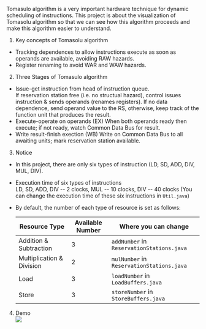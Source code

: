 Tomasulo algorithm is a very important hardware technique for dynamic scheduling of instructions. This project is about the visualization of Tomasolu algorithm so that we can see how this algorithm proceeds and make this algorithm easier to understand.

1. Key concepts of Tomasolu algorithm  
  - Tracking dependences to allow instructions execute as soon as operands are available, avoiding RAW hazards.  
  - Register renaming to avoid WAR and WAW hazards.  
2. Three Stages of Tomasulo algorithm  
  - Issue-get instruction from head of instruction queue.  
    If reservation station free (i.e. no structual hazard), control issues instruction & sends operands (renames registers). If no data dependence, send operand value to the RS, otherwise, keep track of the function unit that produces the result.
  - Execute-operate on operands (EX)
    When both operands ready then execute; if not ready, watch Common Data Bus for result.
  - Write result-finish exection (WB)
    Write on Common Data Bus to all awaiting units; mark reservation station available.  
3. Notice
  - In this project, there are only six types of instruction (LD, SD, ADD, DIV, MUL, DIV).
  - Execution time of six types of instructions  
    LD, SD, ADD, DIV -- 2 clocks, MUL -- 10 clocks, DIV -- 40 clocks (You can change the execution time of these six instructions in ```Util.java```)
  - By default, the number of each type of resource is set as follows:
  
    | Resource Type             | Available Number | Where you can change |
    | ---                       | ---              | ---                  |
    | Addition & Subtraction    | 3      | ```addNumber``` in ```ReservationStations.java``` |
    | Multiplication & Division | 2      | ```mulNumber``` in ```ReservationStations.java``` |
    | Load                      | 3      | ```loadNumber``` in ```LoadBuffers.java``` |
    | Store                     | 3      | ```storeNumber``` in ```StoreBuffers.java``` |

4. Demo  
![](https://raw.githubusercontent.com/ylf951/CourseProjects/master/Tomasulo-Algorithm-Visualization/screenshots/Processing.gif)
